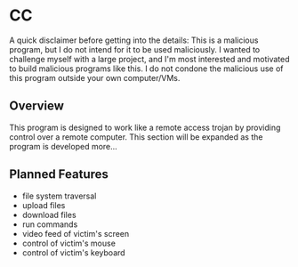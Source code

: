 # CC
A quick disclaimer before getting into the details: This is a malicious program, but I do not intend for it to be used maliciously. I wanted to challenge myself with a large project, and I'm most interested and motivated to build malicious programs like this. I do not condone the malicious use of this program outside your own computer/VMs.

## Overview
This program is designed to work like a remote access trojan by providing control over a remote computer. This section will be expanded as the program is developed more...

## Planned Features
* file system traversal
* upload files
* download files
* run commands
* video feed of victim's screen
* control of victim's mouse
* control of victim's keyboard
